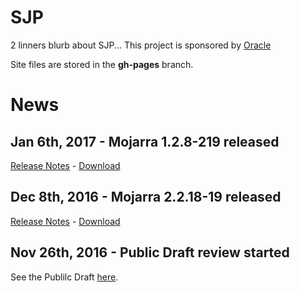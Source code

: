 # SJP

2 linners blurb about SJP...
This project is sponsored by [Oracle](http://oracle.com)

Site files are stored in the **gh-pages** branch.

# News

## Jan 6th, 2017 - Mojarra 1.2.8-219 released ##

[Release Notes](http://oracle.com) - [Download](http://oracle.com)

## Dec 8th, 2016 - Mojarra 2.2.18-19 released ##

[Release Notes](http://oracle.com) - [Download](http://oracle.com)

## Nov 26th, 2016 - Public Draft review started

See the Publilc Draft [here](http://oracle.com).



